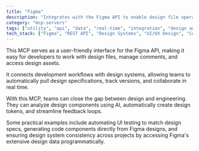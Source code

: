```yaml
---
title: "Figma"
description: "Integrates with the Figma API to enable design file operations, comment management, and access to design assets for AI-driven analysis and collaboration."
category: "mcp-servers"
tags: ["utility", "api", "data", "real-time", "integration", "design automation", "AI-driven analysis", "UI testing"]
tech_stack: ["Figma", "REST API", "Design Systems", "UI/UX Design", "Collaboration Tools", "Automated Testing", "Design Tokens"]
---
```


This MCP serves as a user-friendly interface for the Figma API, making it easy for developers to work with design files, manage comments, and access design assets.

It connects development workflows with design systems, allowing teams to automatically pull design specifications, track versions, and collaborate in real time.

With this MCP, teams can close the gap between design and engineering. They can analyze design components using AI, automatically create design tokens, and streamline feedback loops.

Some practical examples include automating UI testing to match design specs, generating code components directly from Figma designs, and ensuring design system consistency across projects by accessing Figma's extensive design data programmatically.
